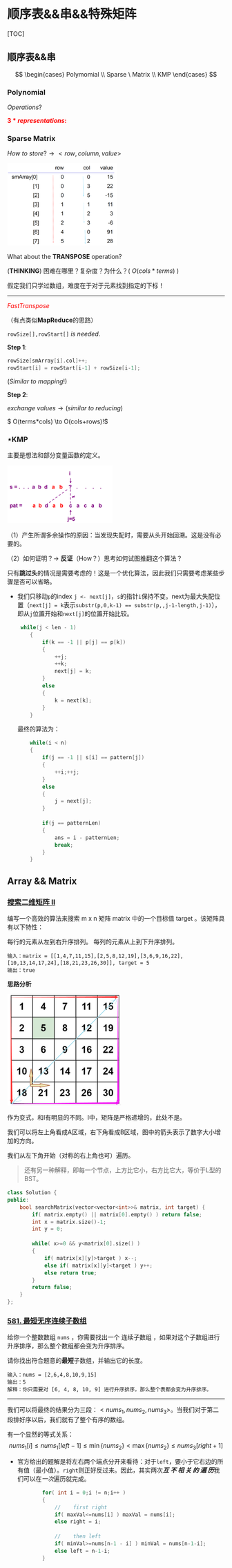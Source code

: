 # 顺序表&&串&&特殊矩阵

[TOC]



## 顺序表&&串


$$
\begin{cases}
Polymomial
\\
Sparse \ Matrix
\\
KMP
\end{cases}
$$

### Polynomial

$Operations?$

<font color = red>**$3*representations$:**</font>

### Sparse Matrix

$How \ to \ store? \to <row,column,value>$

<img src=".\image\array_01.png" style="zoom: 33%;" />

What about the **TRANSPOSE** operation?

(**THINKING**) 困难在哪里？复杂度？为什么？( $O(cols * terms)$ )

假定我们只学过数组，难度在于对于元素找到指定的下标！

------

<font color = red>$FastTranspose$</font>

（有点类似**MapReduce**的思路）

`rowSize[],rowStart[]` $is \ needed.$

**Step 1**:

```c++
rowSize[smArray[i].col]++;
rowStart[i] = rowStart[i-1] + rowSize[i-1];
```

$(Similar \ to \ mapping!)$

**Step 2**:

$exchange \ values \to (similar \ to \ reducing)$

$ O(terms*cols) \to O(cols+rows)!$



### $\star$KMP

主要是想法和部分变量函数的定义。

<img src=".\image\array_02.png" style="zoom: 33%;" />

（1）产生所谓多余操作的原因：当发现失配时，需要从头开始回溯。这是没有必要的。

（2）如何证明？$\to$ **反证**（How？）思考如何试图推翻这个算法？

只有**跳过头**的情况是需要考虑的！这是一个优化算法，因此我们只需要考虑某些步骤是否可以省略。

- 我们只移动`p`的index `j <- next[j]`，`s`的指针`i`保持不变。next为最大失配位置（`next[j] = k`表示`substr(p,0,k-1) == substr(p,,j-1-length,j-1)`），即从`j`位置开始和`next[j]`的位置开始比较。

  ```c++
   while(j < len - 1)
      {
          if(k == -1 || p[j] == p[k])
          {
              ++j;
              ++k;
              next[j] = k;
          }
          else
          {
              k = next[k];
          }
      }
  ```

  最终的算法为：

  ```c++
      while(i < n)
      {
          if(j == -1 || s[i] == pattern[j])
          {
              ++i;++j;
          }
          else
          {
              j = next[j];
          }
  
          if(j == patternLen)
          {
              ans = i - patternLen;
              break;
          }
      }
  ```

  

## Array && Matrix

### [搜索二维矩阵 II](https://leetcode-cn.com/problems/search-a-2d-matrix-ii/)

编写一个高效的算法来搜索 m x n 矩阵 matrix 中的一个目标值 target 。该矩阵具有以下特性：

每行的元素从左到右升序排列。
每列的元素从上到下升序排列。

```
输入：matrix = [[1,4,7,11,15],[2,5,8,12,19],[3,6,9,16,22],[10,13,14,17,24],[18,21,23,26,30]], target = 5
输出：true
```

**思路分析**

<img src=".\image\2D_matrix.png" style="zoom: 50%;" />

作为变式，和Ⅰ有明显的不同。Ⅰ中，矩阵是严格递增的，此处不是。

我们可以将左上角看成A区域，右下角看成B区域，图中的箭头表示了数字大小增加的方向。

我们从左下角开始（对称的右上角也可）遍历。

> 还有另一种解释，即每一个节点，上方比它小，右方比它大，等价于L型的BST。

```c++
class Solution {
public:
    bool searchMatrix(vector<vector<int>>& matrix, int target) {
        if( matrix.empty() || matrix[0].empty() ) return false;
        int x = matrix.size()-1;
        int y = 0;

        while( x>=0 && y<matrix[0].size() )
        {
            if( matrix[x][y]>target ) x--;
            else if( matrix[x][y]<target ) y++;
            else return true;
        }
        return false;       
    }
};
```

### [581. 最短无序连续子数组](https://leetcode-cn.com/problems/shortest-unsorted-continuous-subarray/)

给你一个整数数组 `nums` ，你需要找出一个 连续子数组 ，如果对这个子数组进行升序排序，那么整个数组都会变为升序排序。

请你找出符合题意的**最短**子数组，并输出它的长度。

```
输入：nums = [2,6,4,8,10,9,15]
输出：5
解释：你只需要对 [6, 4, 8, 10, 9] 进行升序排序，那么整个表都会变为升序排序。
```

---

我们可以将最终的结果分为三段：$<nums_1,nums_2,nums_3>$。当我们对于第二段排好序以后，我们就有了整个有序的数组。

有一个显然的等式关系：
$$
nums_1[i]\le nums_1[left-1]\le \min\{nums_2\}< \max\{nums_2\}\le nums_3[right+1]
$$

- 官方给出的题解是将左右两个端点分开来看待：对于`left`，要小于它右边的所有值（最小值）。`right`则正好反过来。因此，其实两次***互 不 相 关 的 遍 历***我们可以在*一次*遍历就完成。

  ```c++
          for( int i = 0;i != n;i++ )
          {
              //	first right
              if( maxVal<=nums[i] ) maxVal = nums[i];
              else right = i;
              
              //	then left
              if( minVal>=nums[n-1 - i] ) minVal = nums[n-1-i];
              else left = n-1-i;
          }
  ```

